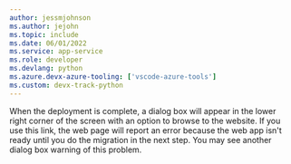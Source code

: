 ```yaml
---
author: jessmjohnson
ms.author: jejohn
ms.topic: include
ms.date: 06/01/2022
ms.service: app-service
ms.role: developer
ms.devlang: python
ms.azure.devx-azure-tooling: ['vscode-azure-tools']
ms.custom: devx-track-python
---
```


When the deployment is complete, a dialog box will appear in the lower right corner of the screen with an option to browse to the website. If you use this link, the web page will report an error because the web app isn't ready until you do the migration in the next step. You may see another dialog box warning of this problem.